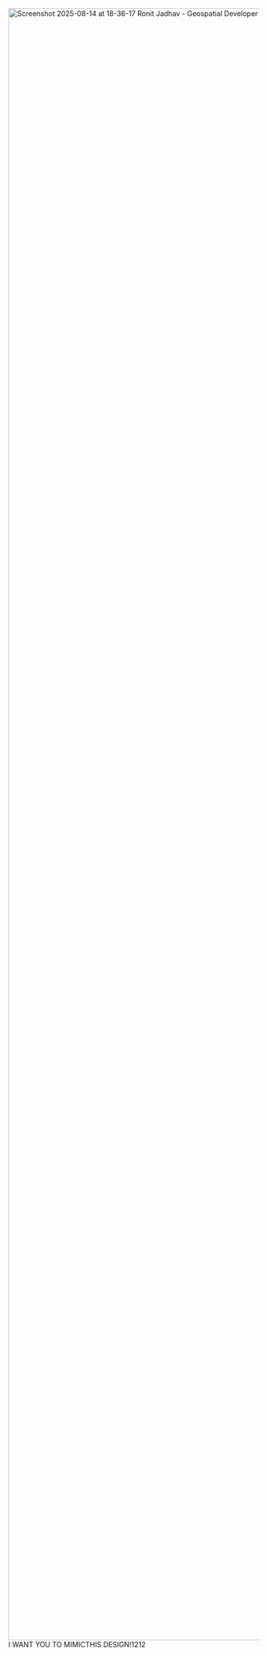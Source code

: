 <img width="1869" height="3264" alt="Screenshot 2025-08-14 at 18-36-17 Ronit Jadhav - Geospatial Developer   Software Engineer" src="https://github.com/user-attachments/assets/64dec5fe-1833-4ff4-afc7-21ff85d77c85" />
I WANT YOU TO MIMICTHIS DESIGN!1212
